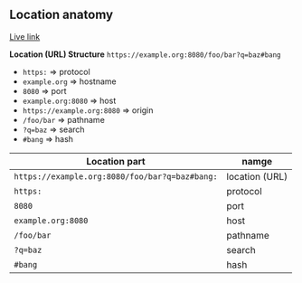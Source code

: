 ## Location anatomy

[Live link](https://yari-demos.prod.mdn.mozit.cloud/en-US/docs/Web/API/Location/_sample_.location_anatomy.html)

**Location (URL) Structure**
`https://example.org:8080/foo/bar?q=baz#bang`

- `https:` => protocol
- `example.org` => hostname
- `8080` => port
- `example.org:8080` => host
- `https://example.org:8080` => origin
- `/foo/bar` => pathname
- `?q=baz` => search
- `#bang` => hash

| Location part                                  | namge          |
| ---------------------------------------------- | -------------- |
| `https://example.org:8080/foo/bar?q=baz#bang:` | location (URL) |
| `https:`                                       | protocol       |
| `8080`                                         | port           |
| `example.org:8080`                             | host           |
| `/foo/bar`                                     | pathname       |
| `?q=baz`                                       | search         |
| `#bang`                                        | hash           |
